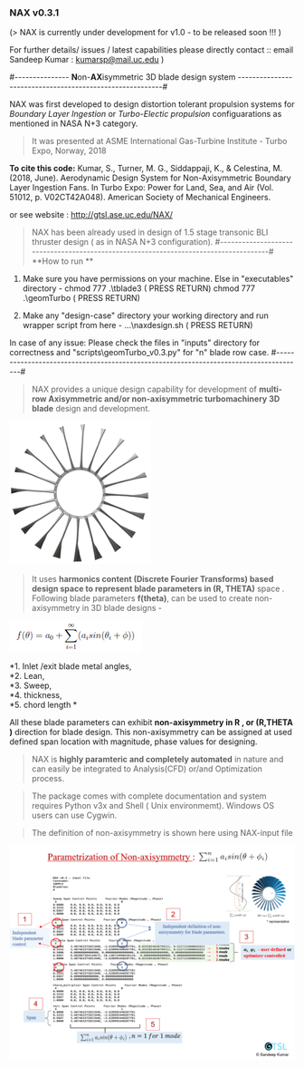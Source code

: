 ### NAX v0.3.1

(> NAX is currently under development for v1.0 - to be released soon !!! ) 

 For further details/ issues / latest capabilities please directly contact :: email Sandeep Kumar : kumarsp@mail.uc.edu )

#---------------      **N**on-**AX**isymmetric 3D blade design system      ---------------------------------------------------------#

NAX was first developed to design distortion tolerant propulsion systems for *Boundary Layer Ingestion* or *Turbo-Electic propulsion* configuarations as mentioned in NASA N+3 category.

> It was presented at ASME International Gas-Turbine Institute - Turbo Expo, Norway, 2018

**To cite this code:**
Kumar, S., Turner, M. G., Siddappaji, K., & Celestina, M. (2018, June). Aerodynamic Design System for Non-Axisymmetric Boundary Layer Ingestion Fans. In Turbo Expo: Power for Land, Sea, and Air (Vol. 51012, p. V02CT42A048). American Society of Mechanical Engineers.

or see website : http://gtsl.ase.uc.edu/NAX/

> NAX has been already used in design of 1.5 stage transonic BLI thruster design ( as in NASA N+3 configuration).
#-------------------------------------------------------------------------------------#
 **How to run ** 

1. Make sure you have permissions on your machine. Else in "executables" directory - 
chmod 777 .\tblade3 ( PRESS RETURN)
chmod 777 .\geomTurbo ( PRESS RETURN)

2. Make any "design-case" directory your working directory and run wrapper script from here - 
..\.\naxdesign.sh   ( PRESS RETURN)

In case of any issue: Please check the files in "inputs" directory for correctness and "scripts\geomTurbo_v0.3.py" for "n" blade row case. 
#--------------------------------------------------------------------------------------#

> NAX provides a unique design capability for development of **multi-row Axisymmetric and/or non-axisymmetric turbomachinery 3D blade** design and development. 

<img src="archives/nax_logo.png" width="250">

> It uses **harmonics content (Discrete Fourier Transforms) based design space to represent blade parameters in (R, THETA)** space . 
Following blade parameters **f(theta)**, can be used to create non-axisymmetry in 3D blade designs - 

<img src="archives/nax_dft_form.PNG" >

*1. Inlet /exit blade metal angles,  
*2. Lean,  
*3. Sweep,  
*4. thickness,  
*5. chord length *

All these blade parameters can exhibit **non-axisymmetry in R , or (R,THETA )** direction for blade design. This non-axisymmetry can be assigned at used defined span location with magnitude, phase values for designing. 



> NAX is **highly paramteric and completely automated** in nature and can easily be integrated to Analysis(CFD) or/and Optimization process.

>The package comes with complete documentation and system requires Python v3x and Shell ( Unix environmemt). Windows OS users can use Cygwin. 

> The definition of non-axisymmetry is shown here using NAX-input file
<img src="archives/nax_input_file.PNG" width="950">
